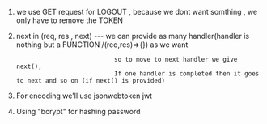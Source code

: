 1. we use GET request for LOGOUT , because we dont want somthing , we only have to remove the TOKEN 

2. next in (req, res , next) ---  we can provide as many handler(handler is nothing but a FUNCTION /(req,res)=>{})
                                  as we want

                                  so to move to next handler we give next();
                                  If one handler is completed then it goes to next and so on (if next() is provided)

3. For encoding we'll use jsonwebtoken jwt 

4. Using "bcrypt" for hashing password 